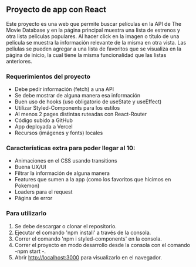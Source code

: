 ## Proyecto de app con React
Este proyecto es una web que permite buscar películas  en la API de The Movie Database y en la página principal muestra una lista de estrenos y otra lista películas populares. Al hacer click en la imagen o título de una película se muestra la información relevante de la misma en otra vista. Las pelíulas se pueden  agregar a una lista de favoritos que se visualiza en la página de inicio, la cual tiene la misma funcionalidad que las listas anteriores.

### Requerimientos del proyecto
* Debe pedir información (fetch) a una API
* Se debe mostrar de alguna manera esa información
* Buen uso de hooks (uso obligatorio de useState y useEffect)
* Utilizar Styled-Components para los estilos
* Al menos 2 pages distintas ruteadas con React-Router
* Código subido a GitHub
* App deployada a Vercel
* Recursos (imágenes y fonts) locales

### Características extra para poder llegar al 10:
* Animaciones en el CSS usando transitions
* Buena UX/UI
* Filtrar la información de alguna manera
* Features que sumen a la app (como los favoritos que hicimos en Pokemon)
* Loaders para el request
* Página de error

### Para utilizarlo 
1. Se debe descargar  o clonar el repositorio.
2. Ejecutar el comando 'npm install' a través de la consola.
3. Correr el comando 'npm i styled-components' en la consola.
4. Correr el proyecto en modo desarrollo desde la consola con el comando -npm start -.
5. Abrir [http://localhost:3000](http://localhost:3000) para visualizarlo en el navegador.



